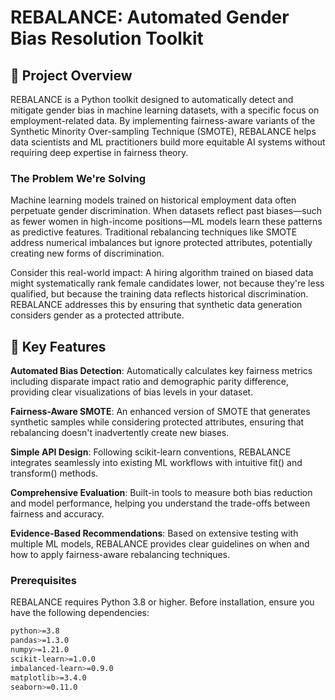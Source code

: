 # REBALANCE: Automated Gender Bias Resolution Toolkit

## 🎯 Project Overview

REBALANCE is a Python toolkit designed to automatically detect and mitigate gender bias in machine learning datasets, with a specific focus on employment-related data. By implementing fairness-aware variants of the Synthetic Minority Over-sampling Technique (SMOTE), REBALANCE helps data scientists and ML practitioners build more equitable AI systems without requiring deep expertise in fairness theory.

### The Problem We're Solving

Machine learning models trained on historical employment data often perpetuate gender discrimination. When datasets reflect past biases—such as fewer women in high-income positions—ML models learn these patterns as predictive features. Traditional rebalancing techniques like SMOTE address numerical imbalances but ignore protected attributes, potentially creating new forms of discrimination.

Consider this real-world impact: A hiring algorithm trained on biased data might systematically rank female candidates lower, not because they're less qualified, but because the training data reflects historical discrimination. REBALANCE addresses this by ensuring that synthetic data generation considers gender as a protected attribute.

## 🚀 Key Features

**Automated Bias Detection**: Automatically calculates key fairness metrics including disparate impact ratio and demographic parity difference, providing clear visualizations of bias levels in your dataset.

**Fairness-Aware SMOTE**: An enhanced version of SMOTE that generates synthetic samples while considering protected attributes, ensuring that rebalancing doesn't inadvertently create new biases.

**Simple API Design**: Following scikit-learn conventions, REBALANCE integrates seamlessly into existing ML workflows with intuitive fit() and transform() methods.

**Comprehensive Evaluation**: Built-in tools to measure both bias reduction and model performance, helping you understand the trade-offs between fairness and accuracy.

**Evidence-Based Recommendations**: Based on extensive testing with multiple ML models, REBALANCE provides clear guidelines on when and how to apply fairness-aware rebalancing techniques.

### Prerequisites

REBALANCE requires Python 3.8 or higher. Before installation, ensure you have the following dependencies:

```bash
python>=3.8
pandas>=1.3.0
numpy>=1.21.0
scikit-learn>=1.0.0
imbalanced-learn>=0.9.0
matplotlib>=3.4.0
seaborn>=0.11.0

